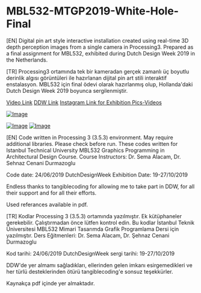 # MBL532-MTGP2019-White-Hole-Final

[EN] Digital pin art style interactive installation created using real-time 3D depth perception images from a single camera in Processing3. Prepared as a final assignment for MBL532, exhibited during Dutch Design Week 2019 in the Netherlands.

[TR] Processing3 ortamında tek bir kameradan gerçek zamanlı üç boyutlu derinlik algısı görüntüleri ile hazırlanan dijital pin art stili interaktif enstalasyon. MBL532 için final ödevi olarak hazırlanmış olup, Hollanda'daki Dutch Design Week 2019 boyunca sergilenmiştir. 

[Video Link](https://vimeo.com/344997320)
[DDW Link](https://ddw.nl/en/programme/1732/white-hole)
[Instagram Link for Exhibition Pics-Videos](https://www.instagram.com/ucarrworks/)

[![Image](https://i.hizliresim.com/lno1ywl.gif)](https://hizliresim.com/lno1ywl)

[![Image](https://i.hizliresim.com/nmo3tnb.jpg)](https://hizliresim.com/nmo3tnb)
[![Image](https://i.hizliresim.com/7fbcqpk.jpg)](https://hizliresim.com/7fbcqpk)

[EN] Code written in Processing 3 (3.5.3) environment. May require additional libraries. Please check before run. 
These codes written for Istanbul Technical University  MBL532 Graphics Programming in Architectural Design Course. 
Course Instructors: Dr. Sema Alacam, Dr. Sehnaz Cenani Durmazoglu

Code date: 24/06/2019
DutchDesignWeek Exhibition Date: 19-27/10/2019

Endless thanks to tangiblecoding for allowing me to take part in DDW, for all their support and for all their efforts.

Used referances available in pdf.

[TR] Kodlar Processing 3 (3.5.3) ortamında yazılmıştır. Ek kütüphaneler gerekebilir. Çalıştırmadan önce lütfen kontrol edin.
Bu kodlar İstanbul Teknik Üniversitesi MBL532 Mimari Tasarımda Grafik Programlama Dersi için yazılmıştır.
Ders Eğitmenleri: Dr. Sema Alacam, Dr. Şehnaz Cenani Durmazoglu

Kod tarihi: 24/06/2019
DutchDesignWeek sergi tarihi: 19-27/10/2019

DDW'de yer almamı sağladıkları, ellerinden gelen imkanı esirgemedikleri ve her türlü desteklerinden ötürü tangiblecoding'e sonsuz teşekkürler.

Kaynakça pdf içinde yer almaktadır.
